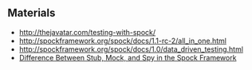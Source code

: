 ## Materials
* http://thejavatar.com/testing-with-spock/
* http://spockframework.org/spock/docs/1.1-rc-2/all_in_one.html
* http://spockframework.org/spock/docs/1.0/data_driven_testing.html
* [Difference Between Stub, Mock, and Spy in the Spock Framework](https://www.baeldung.com/spock-stub-mock-spy)
